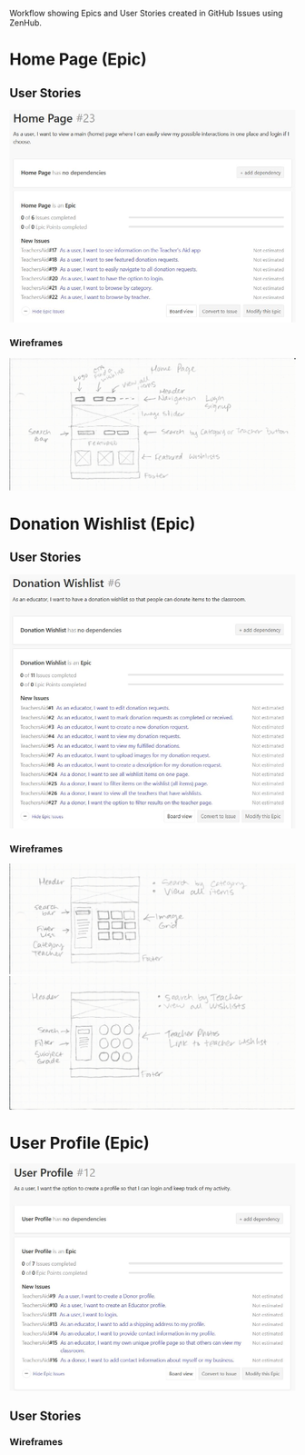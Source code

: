 Workflow showing Epics and User Stories created in GitHub Issues using ZenHub.

# Home Page (Epic)

## User Stories

![](images/home-page.jpg)

### Wireframes

![](images/HomePage.jpg)


# Donation Wishlist (Epic)

## User Stories

![](images/donation-wishlist.jpg)

### Wireframes

![](images/AllItemsPage.jpg)
![](images/AllWishlistsPage.jpg)


# User Profile (Epic)

![](images/user-profile.jpg)

## User Stories

### Wireframes
